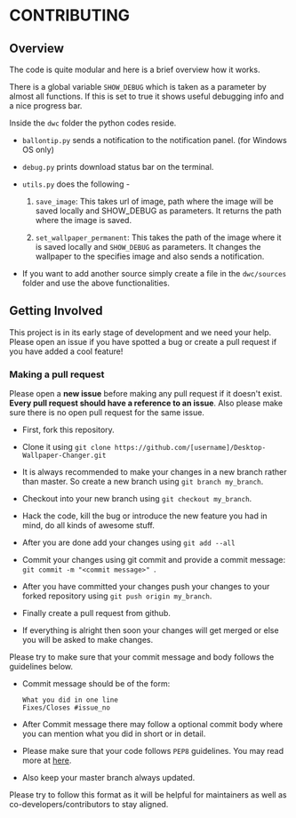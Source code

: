 # CONTRIBUTING

## Overview

The code is quite modular and here is a brief overview how it works.

There is a global variable `SHOW_DEBUG` which is taken as a parameter by almost
all functions. If this is set to true it shows useful debugging info and a nice
progress bar.

Inside the `dwc` folder the python codes reside.

* `ballontip.py` sends a notification to the notification panel. (for Windows OS
only)

* `debug.py` prints download status bar on the terminal.

* `utils.py` does the following - 

    1. `save_image`: This takes url of image, path where the image will be saved
    locally and SHOW_DEBUG as parameters. It returns the path where the image is
    saved.

    2. `set_wallpaper_permanent`: This takes the path of the image where it is
    saved locally and `SHOW_DEBUG` as parameters. It changes the wallpaper to
    the specifies image and also sends a notification.

* If you want to add another source simply create a file in the `dwc/sources`
folder and use the above functionalities.

## Getting Involved

This project is in its early stage of development and we need your help. Please
open an issue if you have spotted a bug or create a pull request if you have
added a cool feature! 

### Making a pull request

Please open a **new issue** before making any pull request if it doesn't exist.
**Every pull request should have a reference to an issue**. Also please make
sure there is no open pull request for the same issue.

* First, fork this repository.

* Clone it using `git clone https://github.com/[username]/Desktop-Wallpaper-Changer.git`

* It is always recommended to make your changes in a new branch rather than
master. So create a new branch using `git branch my_branch`.

* Checkout into your new branch using `git checkout my_branch`.

* Hack the code, kill the bug or introduce the new feature you had in mind, do
all kinds of awesome stuff.

* After you are done add your changes using `git add --all`

* Commit your changes using git commit and provide a commit message:
`git commit -m "<commit message>" `.

* After you have committed your changes push your changes to your forked
repository using `git push origin my_branch`.

* Finally create a pull request from github.

* If everything is alright then soon your changes will get merged or else you
will be asked to make changes.


Please try to make sure that your commit message and body follows the guidelines
below.

* Commit message should be of the form:
    ```
    What you did in one line
    Fixes/Closes #issue_no
    ```

* After Commit message there may follow a optional commit body where you can
mention what you did in short or in detail.

* Please make sure that your code follows `PEP8` guidelines. You may read more
at [here](https://pep8.org).

* Also keep your master branch always updated.

Please try to follow this format as it will be helpful for maintainers as well
as co-developers/contributors to stay aligned.
